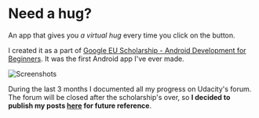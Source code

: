 # Need a hug?

An app that gives you *a virtual hug* every time you click on the button.

I created it as a part of [Google EU Scholarship - Android Development for Beginners](https://www.udacity.com/google-scholarships). It was the first Android app I've ever made.

![Screenshots](https://github.com/anna-wro/needahug/blob/master/screenshots/screens-update.png)

During the last 3 months I documented all my progress on Udacity's forum. The forum will be closed after the scholarship's over, so ******I decided to publish my posts [here](https://github.com/anna-wro/needahug/wiki) for future reference******.

